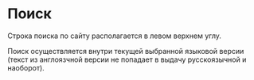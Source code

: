# Поиск

Строка поиска по сайту располагается в левом верхнем углу. 

Поиск осуществляется внутри текущей выбранной языковой версии (текст из англоязчной версии не попадает в выдачу русскоязычной и наоборот).
